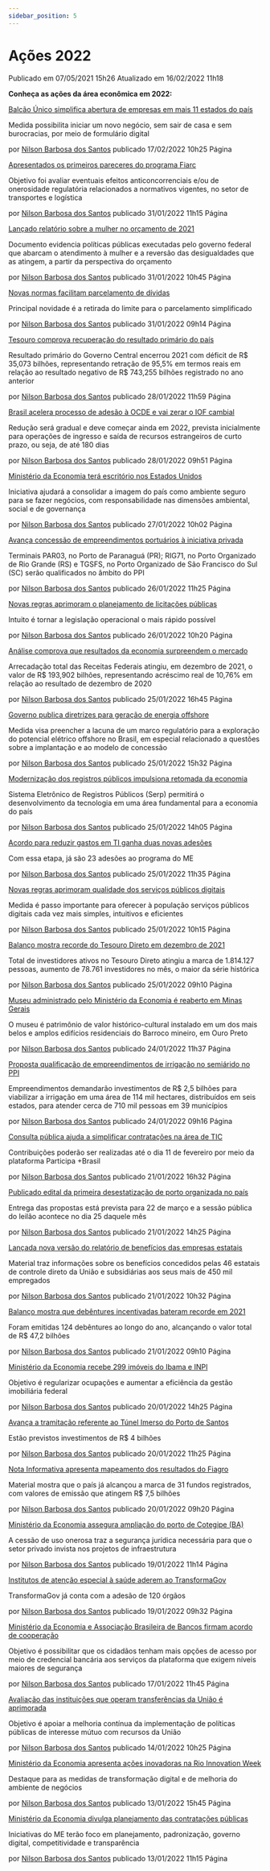 ```yaml
---
sidebar_position: 5
---
```


# Ações 2022

Publicado em 07/05/2021 15h26 Atualizado em 16/02/2022 11h18

**Conheça as ações da área econômica em 2022:**

[Balcão Único simplifica abertura de empresas em mais 11 estados do país](https://www.gov.br/economia/pt-br/acesso-a-informacao/acoes-e-programas/principais-acoes-na-area-economica/acoes-2022/balcao-unico-simplifica-abertura-de-empresas-em-mais-11-estados-do-pais)


Medida possibilita iniciar um novo negócio, sem sair de casa e sem burocracias, por meio de formulário digital

por [Nilson Barbosa dos Santos](https://www.gov.br/economia/pt-br/author/26715767220) publicado 17/02/2022 10h25 Página

[Apresentados os primeiros pareceres do programa Fiarc](https://www.gov.br/economia/pt-br/acesso-a-informacao/acoes-e-programas/principais-acoes-na-area-economica/acoes-2022/apresentados-os-primeiros-pareceres-do-programa-fiarc)


Objetivo foi avaliar eventuais efeitos anticoncorrenciais e/ou de onerosidade regulatória relacionados a normativos vigentes, no setor de transportes e logística

por [Nilson Barbosa dos Santos](https://www.gov.br/economia/pt-br/author/26715767220) publicado 31/01/2022 11h15 Página

[Lançado relatório sobre a mulher no orçamento de 2021](https://www.gov.br/economia/pt-br/acesso-a-informacao/acoes-e-programas/principais-acoes-na-area-economica/acoes-2022/lancado-relatorio-sobre-a-mulher-no-orcamento-de-2021)


Documento evidencia políticas públicas executadas pelo governo federal que abarcam o atendimento à mulher e a reversão das desigualdades que as atingem, a partir da perspectiva do orçamento

por [Nilson Barbosa dos Santos](https://www.gov.br/economia/pt-br/author/26715767220) publicado 31/01/2022 10h45 Página

[Novas normas facilitam parcelamento de dívidas](https://www.gov.br/economia/pt-br/acesso-a-informacao/acoes-e-programas/principais-acoes-na-area-economica/acoes-2022/novas-normas-facilitam-parcelamento-de-dividas)


Principal novidade é a retirada do limite para o parcelamento simplificado

por [Nilson Barbosa dos Santos](https://www.gov.br/economia/pt-br/author/26715767220) publicado 31/01/2022 09h14 Página

[Tesouro comprova recuperação do resultado primário do país](https://www.gov.br/economia/pt-br/acesso-a-informacao/acoes-e-programas/principais-acoes-na-area-economica/acoes-2022/tesouro-comprova-recuperacao-do-resultado-primario-do-pais)


Resultado primário do Governo Central encerrou 2021 com déficit de R$ 35,073 bilhões, representando retração de 95,5% em termos reais em relação ao resultado negativo de R$ 743,255 bilhões registrado no ano anterior

por [Nilson Barbosa dos Santos](https://www.gov.br/economia/pt-br/author/26715767220) publicado 28/01/2022 11h59 Página

[Brasil acelera processo de adesão à OCDE e vai zerar o IOF cambial](https://www.gov.br/economia/pt-br/acesso-a-informacao/acoes-e-programas/principais-acoes-na-area-economica/acoes-2022/brasil-acelera-processo-de-adesao-a-ocde-e-vai-zerar-o-iof-cambial)


Redução será gradual e deve começar ainda em 2022, prevista inicialmente para operações de ingresso e saída de recursos estrangeiros de curto prazo, ou seja, de até 180 dias

por [Nilson Barbosa dos Santos](https://www.gov.br/economia/pt-br/author/26715767220) publicado 28/01/2022 09h51 Página

[Ministério da Economia terá escritório nos Estados Unidos](https://www.gov.br/economia/pt-br/acesso-a-informacao/acoes-e-programas/principais-acoes-na-area-economica/acoes-2022/ministerio-da-economia-tera-escritorio-nos-estados-unidos)


Iniciativa ajudará a consolidar a imagem do país como ambiente seguro para se fazer negócios, com responsabilidade nas dimensões ambiental, social e de governança

por [Nilson Barbosa dos Santos](https://www.gov.br/economia/pt-br/author/26715767220) publicado 27/01/2022 10h02 Página

[Avança concessão de empreendimentos portuários à iniciativa privada](https://www.gov.br/economia/pt-br/acesso-a-informacao/acoes-e-programas/principais-acoes-na-area-economica/acoes-2022/avanca-concessao-de-empreendimentos-portuarios-a-iniciativa-privada)


Terminais PAR03, no Porto de Paranaguá (PR); RIG71, no Porto Organizado de Rio Grande (RS) e TGSFS, no Porto Organizado de São Francisco do Sul (SC) serão qualificados no âmbito do PPI

por [Nilson Barbosa dos Santos](https://www.gov.br/economia/pt-br/author/26715767220) publicado 26/01/2022 11h25 Página

[Novas regras aprimoram o planejamento de licitações públicas](https://www.gov.br/economia/pt-br/acesso-a-informacao/acoes-e-programas/principais-acoes-na-area-economica/acoes-2022/novas-regras-aprimoram-o-planejamento-de-licitacoes-publicas)


Intuito é tornar a legislação operacional o mais rápido possível

por [Nilson Barbosa dos Santos](https://www.gov.br/economia/pt-br/author/26715767220) publicado 26/01/2022 10h20 Página

[Análise comprova que resultados da economia surpreendem o mercado](https://www.gov.br/economia/pt-br/acesso-a-informacao/acoes-e-programas/principais-acoes-na-area-economica/acoes-2022/analise-comprova-que-resultados-da-economia-surpreendem-o-mercado)


Arrecadação total das Receitas Federais atingiu, em dezembro de 2021, o valor de R$ 193,902 bilhões, representando acréscimo real de 10,76% em relação ao resultado de dezembro de 2020

por [Nilson Barbosa dos Santos](https://www.gov.br/economia/pt-br/author/26715767220) publicado 25/01/2022 16h45 Página

[Governo publica diretrizes para geração de energia offshore](https://www.gov.br/economia/pt-br/acesso-a-informacao/acoes-e-programas/principais-acoes-na-area-economica/acoes-2022/governo-publica-diretrizes-para-geracao-de-energia-offshore)


Medida visa preencher a lacuna de um marco regulatório para a exploração do potencial elétrico offshore no Brasil, em especial relacionado a questões sobre a implantação e ao modelo de concessão

por [Nilson Barbosa dos Santos](https://www.gov.br/economia/pt-br/author/26715767220) publicado 25/01/2022 15h32 Página

[Modernização dos registros públicos impulsiona retomada da economia](https://www.gov.br/economia/pt-br/acesso-a-informacao/acoes-e-programas/principais-acoes-na-area-economica/acoes-2022/modernizacao-dos-registros-publicos-impulsiona-retomada-da-economia)


Sistema Eletrônico de Registros Públicos (Serp) permitirá o desenvolvimento da tecnologia em uma área fundamental para a economia do país

por [Nilson Barbosa dos Santos](https://www.gov.br/economia/pt-br/author/26715767220) publicado 25/01/2022 14h05 Página

[Acordo para reduzir gastos em TI ganha duas novas adesões](https://www.gov.br/economia/pt-br/acesso-a-informacao/acoes-e-programas/principais-acoes-na-area-economica/acoes-2022/acordo-para-reduzir-gastos-em-ti-ganha-duas-novas-adesoes)


Com essa etapa, já são 23 adesões ao programa do ME

por [Nilson Barbosa dos Santos](https://www.gov.br/economia/pt-br/author/26715767220) publicado 25/01/2022 11h35 Página

[Novas regras aprimoram qualidade dos serviços públicos digitais](https://www.gov.br/economia/pt-br/acesso-a-informacao/acoes-e-programas/principais-acoes-na-area-economica/acoes-2022/novas-regras-aprimoram-qualidade-dos-servicos-publicos-digitais)


Medida é passo importante para oferecer à população serviços públicos digitais cada vez mais simples, intuitivos e eficientes

por [Nilson Barbosa dos Santos](https://www.gov.br/economia/pt-br/author/26715767220) publicado 25/01/2022 10h15 Página

[Balanço mostra recorde do Tesouro Direto em dezembro de 2021](https://www.gov.br/economia/pt-br/acesso-a-informacao/acoes-e-programas/principais-acoes-na-area-economica/acoes-2022/balanco-mostra-recorde-do-tesouro-direto-em-dezembro-de-2021)


Total de investidores ativos no Tesouro Direto atingiu a marca de 1.814.127 pessoas, aumento de 78.761 investidores no mês, o maior da série histórica

por [Nilson Barbosa dos Santos](https://www.gov.br/economia/pt-br/author/26715767220) publicado 25/01/2022 09h10 Página

[Museu administrado pelo Ministério da Economia é reaberto em Minas Gerais](https://www.gov.br/economia/pt-br/acesso-a-informacao/acoes-e-programas/principais-acoes-na-area-economica/acoes-2022/museu-administrado-pelo-ministerio-da-economia-e-reaberto-em-minas-gerai)

O museu é patrimônio de valor histórico-cultural instalado em um dos mais belos e amplos edifícios residenciais do Barroco mineiro, em Ouro Preto

por [Nilson Barbosa dos Santos](https://www.gov.br/economia/pt-br/author/26715767220) publicado 24/01/2022 11h37 Página

[Proposta qualificação de empreendimentos de irrigação no semiárido no PPI](https://www.gov.br/economia/pt-br/acesso-a-informacao/acoes-e-programas/principais-acoes-na-area-economica/acoes-2022/proposta-qualificacao-de-empreendimentos-de-irrigacao-no-semiarido-no-ppi)


Empreendimentos demandarão investimentos de R$ 2,5 bilhões para viabilizar a irrigação em uma área de 114 mil hectares, distribuídos em seis estados, para atender cerca de 710 mil pessoas em 39 municípios

por [Nilson Barbosa dos Santos](https://www.gov.br/economia/pt-br/author/26715767220) publicado 24/01/2022 09h16 Página

[Consulta pública ajuda a simplificar contratações na área de TIC](https://www.gov.br/economia/pt-br/acesso-a-informacao/acoes-e-programas/principais-acoes-na-area-economica/acoes-2022/consulta-publica-ajuda-a-simplificar-contratacoes-na-area-de-tic)


Contribuições poderão ser realizadas até o dia 11 de fevereiro por meio da plataforma Participa +Brasil

por [Nilson Barbosa dos Santos](https://www.gov.br/economia/pt-br/author/26715767220) publicado 21/01/2022 16h32 Página

[Publicado edital da primeira desestatização de porto organizada no país](https://www.gov.br/economia/pt-br/acesso-a-informacao/acoes-e-programas/principais-acoes-na-area-economica/acoes-2022/publicado-edital-da-primeira-desestatizacao-de-porto-organizada-no-pais)


Entrega das propostas está prevista para 22 de março e a sessão pública do leilão acontece no dia 25 daquele mês

por [Nilson Barbosa dos Santos](https://www.gov.br/economia/pt-br/author/26715767220) publicado 21/01/2022 14h25 Página

[Lançada nova versão do relatório de benefícios das empresas estatais](https://www.gov.br/economia/pt-br/acesso-a-informacao/acoes-e-programas/principais-acoes-na-area-economica/acoes-2022/lancada-nova-versao-do-relatorio-de-beneficios-das-empresas-estatais)


Material traz informações sobre os benefícios concedidos pelas 46 estatais de controle direto da União e subsidiárias aos seus mais de 450 mil empregados

por [Nilson Barbosa dos Santos](https://www.gov.br/economia/pt-br/author/26715767220) publicado 21/01/2022 10h32 Página

[Balanço mostra que debêntures incentivadas bateram recorde em 2021](https://www.gov.br/economia/pt-br/acesso-a-informacao/acoes-e-programas/principais-acoes-na-area-economica/acoes-2022/balanco-mostra-que-debentures-incentivadas-bateram-recorde-em-2021)


Foram emitidas 124 debêntures ao longo do ano, alcançando o valor total de R$ 47,2 bilhões

por [Nilson Barbosa dos Santos](https://www.gov.br/economia/pt-br/author/26715767220) publicado 21/01/2022 09h10 Página

[Ministério da Economia recebe 299 imóveis do Ibama e INPI](https://www.gov.br/economia/pt-br/acesso-a-informacao/acoes-e-programas/principais-acoes-na-area-economica/acoes-2022/ministerio-da-economia-recebe-299-imoveis-do-ibama-e-inpi)


Objetivo é regularizar ocupações e aumentar a eficiência da gestão imobiliária federal

por [Nilson Barbosa dos Santos](https://www.gov.br/economia/pt-br/author/26715767220) publicado 20/01/2022 14h25 Página

[Avança a tramitação referente ao Túnel Imerso do Porto de Santos](https://www.gov.br/economia/pt-br/acesso-a-informacao/acoes-e-programas/principais-acoes-na-area-economica/acoes-2022/avanca-a-tramitacao-referente-ao-tunel-imerso-do-porto-de-santos)


Estão previstos investimentos de R$ 4 bilhões

por [Nilson Barbosa dos Santos](https://www.gov.br/economia/pt-br/author/26715767220) publicado 20/01/2022 11h25 Página

[Nota Informativa apresenta mapeamento dos resultados do Fiagro](https://www.gov.br/economia/pt-br/acesso-a-informacao/acoes-e-programas/principais-acoes-na-area-economica/acoes-2022/nota-informativa-apresenta-mapeamento-dos-resultados-do-fiagro)


Material mostra que o país já alcançou a marca de 31 fundos registrados, com valores de emissão que atingem R$ 7,5 bilhões

por [Nilson Barbosa dos Santos](https://www.gov.br/economia/pt-br/author/26715767220) publicado 20/01/2022 09h20 Página

[Ministério da Economia assegura ampliação do porto de Cotegipe (BA)](https://www.gov.br/economia/pt-br/acesso-a-informacao/acoes-e-programas/principais-acoes-na-area-economica/acoes-2022/ministerio-da-economia-assegura-ampliacao-do-porto-de-cotegipe-ba)


A cessão de uso onerosa traz a segurança jurídica necessária para que o setor privado invista nos projetos de infraestrutura

por [Nilson Barbosa dos Santos](https://www.gov.br/economia/pt-br/author/26715767220) publicado 19/01/2022 11h14 Página

[Institutos de atenção especial à saúde aderem ao TransformaGov](https://www.gov.br/economia/pt-br/acesso-a-informacao/acoes-e-programas/principais-acoes-na-area-economica/acoes-2022/institutos-de-atencao-especial-a-saude-aderem-ao-transformagov)


TransformaGov já conta com a adesão de 120 órgãos

por [Nilson Barbosa dos Santos](https://www.gov.br/economia/pt-br/author/26715767220) publicado 19/01/2022 09h32 Página

[Ministério da Economia e Associação Brasileira de Bancos firmam acordo de cooperação](https://www.gov.br/economia/pt-br/acesso-a-informacao/acoes-e-programas/principais-acoes-na-area-economica/acoes-2022/ministerio-da-economia-e-associacao-brasileira-de-bancos-firmam-acordo-de-cooperacao)


Objetivo é possibilitar que os cidadãos tenham mais opções de acesso por meio de credencial bancária aos serviços da plataforma que exigem níveis maiores de segurança

por [Nilson Barbosa dos Santos](https://www.gov.br/economia/pt-br/author/26715767220) publicado 17/01/2022 11h45 Página

[Avaliação das instituições que operam transferências da União é aprimorada](https://www.gov.br/economia/pt-br/acesso-a-informacao/acoes-e-programas/principais-acoes-na-area-economica/acoes-2022/avaliacao-das-instituicoes-que-operam-transferencias-da-uniao-e-aprimorada)


Objetivo é apoiar a melhoria contínua da implementação de políticas públicas de interesse mútuo com recursos da União

por [Nilson Barbosa dos Santos](https://www.gov.br/economia/pt-br/author/26715767220) publicado 14/01/2022 10h25 Página

[Ministério da Economia apresenta ações inovadoras na Rio Innovation Week](https://www.gov.br/economia/pt-br/acesso-a-informacao/acoes-e-programas/principais-acoes-na-area-economica/acoes-2022/ministerio-da-economia-apresenta-acoes-inovadoras-na-rio-innovation-week)


Destaque para as medidas de transformação digital e de melhoria do ambiente de negócios

por [Nilson Barbosa dos Santos](https://www.gov.br/economia/pt-br/author/26715767220) publicado 13/01/2022 15h45 Página

[Ministério da Economia divulga planejamento das contratações públicas](https://www.gov.br/economia/pt-br/acesso-a-informacao/acoes-e-programas/principais-acoes-na-area-economica/acoes-2022/ministerio-da-economia-divulga-planejamento-das-contratacoes-publicas)


Iniciativas do ME terão foco em planejamento, padronização, governo digital, competitividade e transparência

por [Nilson Barbosa dos Santos](https://www.gov.br/economia/pt-br/author/26715767220) publicado 13/01/2022 11h15 Página
